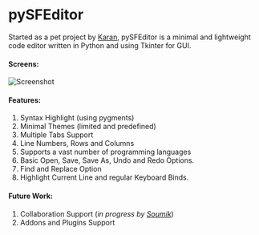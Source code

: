 # pySFEditor
Started as a pet project by [Karan](https://github.com/karan-hashtag/), pySFEditor is a minimal and lightweight code editor written in Python and using Tkinter for GUI. 

#### Screens:
![Screenshot](http://i.imgur.com/z4uCW7n.gif)

#### Features:
1. Syntax Highlight (using pygments)
2. Minimal Themes (limited and predefined)
3. Multiple Tabs Support
4. Line Numbers, Rows and Columns
5. Supports a vast number of programming languages
6. Basic Open, Save, Save As, Undo and Redo Options.
7. Find and Replace Option
8. Highlight Current Line and regular Keyboard Binds.

#### Future Work:
1. Collaboration Support (*in progress by [Soumik](https://github.com/griimx/)*)
2. Addons and Plugins Support 
